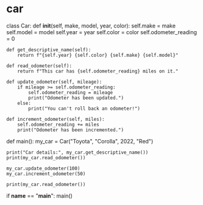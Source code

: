 # car
class Car:
    def __init__(self, make, model, year, color):
        self.make = make
        self.model = model
        self.year = year
        self.color = color
        self.odometer_reading = 0

    def get_descriptive_name(self):
        return f"{self.year} {self.color} {self.make} {self.model}"

    def read_odometer(self):
        return f"This car has {self.odometer_reading} miles on it."

    def update_odometer(self, mileage):
        if mileage >= self.odometer_reading:
            self.odometer_reading = mileage
            print("Odometer has been updated.")
        else:
            print("You can't roll back an odometer!")

    def increment_odometer(self, miles):
        self.odometer_reading += miles
        print("Odometer has been incremented.")


def main():
    my_car = Car("Toyota", "Corolla", 2022, "Red")

    print("Car details:", my_car.get_descriptive_name())
    print(my_car.read_odometer())

    my_car.update_odometer(100)
    my_car.increment_odometer(50)

    print(my_car.read_odometer())


if __name__ == "__main__":
    main()
